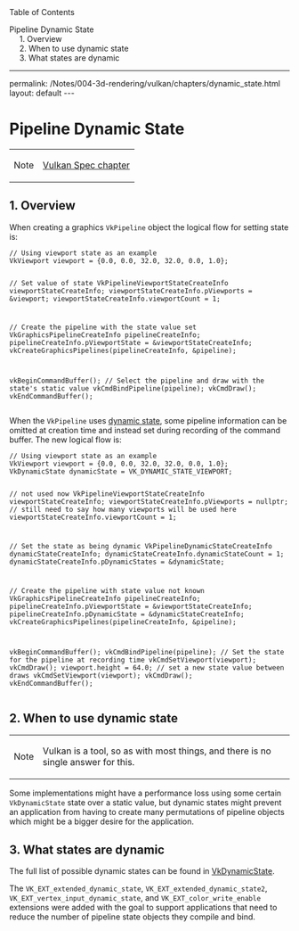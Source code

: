 <div id="toc" class="toc">
<div id="toctitle">Table of Contents</div>
<ul class="sectlevel0">
<li><a href="#dynamic-state">Pipeline Dynamic State</a>
<ul class="sectlevel1">
<li><a href="#_overview">1. Overview</a></li>
<li><a href="#_when_to_use_dynamic_state">2. When to use dynamic state</a></li>
<li><a href="#states-that-are-dynamic">3. What states are dynamic</a></li>
</ul>
</li>
</ul>
</div>
<hr>
<div class="paragraph">
<p>permalink: /Notes/004-3d-rendering/vulkan/chapters/dynamic_state.html
layout: default
---</p>
</div>
<h1 id="dynamic-state" class="sect0">Pipeline Dynamic State</h1>
<div class="admonitionblock note">
<table>
<tr>
<td class="icon">
<div class="title">Note</div>
</td>
<td class="content">
<div class="paragraph">
<p><a href="https://www.khronos.org/registry/vulkan/specs/1.3-extensions/html/vkspec.html#pipelines-dynamic-state">Vulkan Spec chapter</a></p>
</div>
</td>
</tr>
</table>
</div>
<div class="sect1">
<h2 id="_overview">1. Overview</h2>
<div class="sectionbody">
<div class="paragraph">
<p>When creating a graphics <code>VkPipeline</code> object the logical flow for setting state is:</p>
</div>
<div class="listingblock">
<div class="content">
<pre class="highlight"><code class="language-cpp" data-lang="cpp">// Using viewport state as an example
VkViewport viewport = {0.0, 0.0, 32.0, 32.0, 0.0, 1.0};

// Set value of state
VkPipelineViewportStateCreateInfo viewportStateCreateInfo;
viewportStateCreateInfo.pViewports = &amp;viewport;
viewportStateCreateInfo.viewportCount = 1;

// Create the pipeline with the state value set
VkGraphicsPipelineCreateInfo pipelineCreateInfo;
pipelineCreateInfo.pViewportState = &amp;viewportStateCreateInfo;
vkCreateGraphicsPipelines(pipelineCreateInfo, &amp;pipeline);

vkBeginCommandBuffer();
// Select the pipeline and draw with the state's static value
vkCmdBindPipeline(pipeline);
vkCmdDraw();
vkEndCommandBuffer();</code></pre>
</div>
</div>
<div class="paragraph">
<p>When the <code>VkPipeline</code> uses <a href="https://www.khronos.org/registry/vulkan/specs/1.3-extensions/html/vkspec.html#pipelines-dynamic-state">dynamic state</a>, some pipeline information can be omitted at creation time and instead set during recording of the command buffer. The new logical flow is:</p>
</div>
<div class="listingblock">
<div class="content">
<pre class="highlight"><code class="language-cpp" data-lang="cpp">// Using viewport state as an example
VkViewport viewport = {0.0, 0.0, 32.0, 32.0, 0.0, 1.0};
VkDynamicState dynamicState = VK_DYNAMIC_STATE_VIEWPORT;

// not used now
VkPipelineViewportStateCreateInfo viewportStateCreateInfo;
viewportStateCreateInfo.pViewports = nullptr;
// still need to say how many viewports will be used here
viewportStateCreateInfo.viewportCount = 1;

// Set the state as being dynamic
VkPipelineDynamicStateCreateInfo dynamicStateCreateInfo;
dynamicStateCreateInfo.dynamicStateCount = 1;
dynamicStateCreateInfo.pDynamicStates = &amp;dynamicState;

// Create the pipeline with state value not known
VkGraphicsPipelineCreateInfo pipelineCreateInfo;
pipelineCreateInfo.pViewportState = &amp;viewportStateCreateInfo;
pipelineCreateInfo.pDynamicState = &amp;dynamicStateCreateInfo;
vkCreateGraphicsPipelines(pipelineCreateInfo, &amp;pipeline);

vkBeginCommandBuffer();
vkCmdBindPipeline(pipeline);
// Set the state for the pipeline at recording time
vkCmdSetViewport(viewport);
vkCmdDraw();
viewport.height = 64.0;
// set a new state value between draws
vkCmdSetViewport(viewport);
vkCmdDraw();
vkEndCommandBuffer();</code></pre>
</div>
</div>
</div>
</div>
<div class="sect1">
<h2 id="_when_to_use_dynamic_state">2. When to use dynamic state</h2>
<div class="sectionbody">
<div class="admonitionblock note">
<table>
<tr>
<td class="icon">
<div class="title">Note</div>
</td>
<td class="content">
<div class="paragraph">
<p>Vulkan is a tool, so as with most things, and there is no single answer for this.</p>
</div>
</td>
</tr>
</table>
</div>
<div class="paragraph">
<p>Some implementations might have a performance loss using some certain <code>VkDynamicState</code> state over a static value, but dynamic states might prevent an application from having to create many permutations of pipeline objects which might be a bigger desire for the application.</p>
</div>
</div>
</div>
<div class="sect1">
<h2 id="states-that-are-dynamic">3. What states are dynamic</h2>
<div class="sectionbody">
<div class="paragraph">
<p>The full list of possible dynamic states can be found in <a href="https://www.khronos.org/registry/vulkan/specs/1.3-extensions/html/vkspec.html#VkDynamicState">VkDynamicState</a>.</p>
</div>
<div class="paragraph">
<p>The <code>VK_EXT_extended_dynamic_state</code>, <code>VK_EXT_extended_dynamic_state2</code>, <code>VK_EXT_vertex_input_dynamic_state</code>, and <code>VK_EXT_color_write_enable</code> extensions were added with the goal to support applications that need to reduce the number of pipeline state objects they compile and bind.</p>
</div>
</div>
</div>